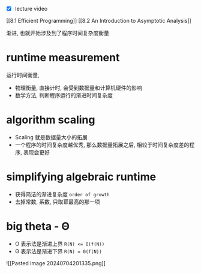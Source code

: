 - [x] lecture video

[[8.1 Efficient Programming]]
[[8.2 An Introduction to Asymptotic Analysis]]


渐进, 也就开始涉及到了程序时间复杂度衡量

# runtime measurement
运行时间衡量, 
- 物理衡量, 直接计时, 会受到数据量和计算机硬件的影响
- 数学方法, 判断程序运行的渐进时间复杂度

# algorithm scaling
- Scaling 就是数据量大小的拓展
- 一个程序的时间复杂度越优秀, 那么数据量拓展之后, 相较于时间复杂度差的程序, 表现会更好

# simplifying algebraic runtime
- 获得简洁的渐进复杂度 `order of growth`
- 去掉常数, 系数, 只取幂最高的那一项


# big theta - Θ
- O 表示法是渐进上界 `R(N) <= O(f(N))`
- Θ 表示法是渐进下界 `R(N) = Θ(f(N))`

![[Pasted image 20240704201335.png]]

